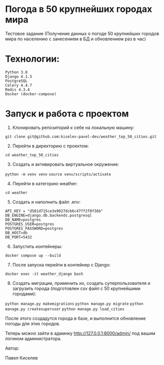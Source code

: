 # Погода в 50 крупнейших городах мира
Тестовое задание (Получение данных о погоде 50 крупнейших городов мира по населению с занесением в БД и обновлением раз в час)

# Технологии:
    Python 3.8
    Django 4.1.3
    PostgreSQL
    Celery 4.4.7
    Redis 4.3.4
    Docker (docker-compose)
    
# Запуск и работа с проектом

1. Клонировать репозиторий к себе на локальную машину:

```git clone git@github.com:kiselev-pavel-dev/weather_top_50_cities.git```

2. Перейти в директорию с проектом:

```cd weather_top_50_cities```

3. Создать и активировать виртуальное окружение:

```python -m venv venv```
```source venv/scripts/activate```

4. Перейти в категорию weather:

```cd weather```

5. Создать и наполнить файл .env:
```
API_KEY = "d581d715ce3e9027dcb6c47ff2f0f36b"
DB_ENGINE=django.db.backends.postgresql
DB_NAME=postgres
POSTGRES_USER=postgres
POSTGRES_PASSWORD=postgres
DB_HOST=db
DB_PORT=5432
```

6. Запустить контейнеры:

```docker compose up --build```

7. После запуска перейти в контейнер с Django:

```docker exec -it weather_django bash```

8. Создать миграции, применить их, создать суперпользователя и загрузить города (подготовлен csv файл c 50 крупнейшими городами):

```python manage.py makemigrations```
```python manage.py migrate```
```python manage.py createsuperuser```
```python manage.py load_cities```

После этого создадутся города в базе, и выполнится обновление погоды для этих городов.

Теперь можно зайти в админку http://127.0.0.1:8000/admin/ под вашим логином администратора.


Автор:

Павел Киселев





